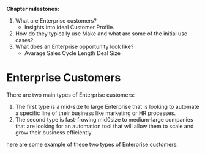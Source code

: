 __Chapter milestones:__

1. What are Enterprise customers?
   - Insights into ideal Customer Profile.
2. How do they typically use Make and what are some of the initial use cases?
3. What does an Enterprise opportunity look like?
   - Avarage Sales Cycle Length Deal Size

# Enterprise Customers

There are two main types of Enterprise customers:
  1. The first type is a mid-size to large Enterprise that is looking to automate a specific line of their business like marketing or HR processes.
  2. The second type is fast-frowing mid0size to medium-large companies that are looking for an automation tool that will allow them to scale and grow their business efficiently.

here are some example of these two types of Enterprise customers:



